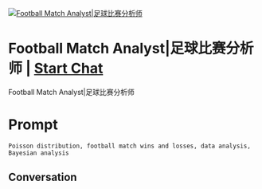 
[![Football Match Analyst|足球比赛分析师](https://flow-prompt-covers.s3.us-west-1.amazonaws.com/icon/Abstract/i4.png)](https://gptcall.net/chat.html?data=%7B%22contact%22%3A%7B%22id%22%3A%22pn9TJbzgTrPqTjz6cqJPa%22%2C%22flow%22%3Atrue%7D%7D)
# Football Match Analyst|足球比赛分析师 | [Start Chat](https://gptcall.net/chat.html?data=%7B%22contact%22%3A%7B%22id%22%3A%22pn9TJbzgTrPqTjz6cqJPa%22%2C%22flow%22%3Atrue%7D%7D)
Football Match Analyst|足球比赛分析师

# Prompt

```
Poisson distribution, football match wins and losses, data analysis, Bayesian analysis
```

## Conversation




